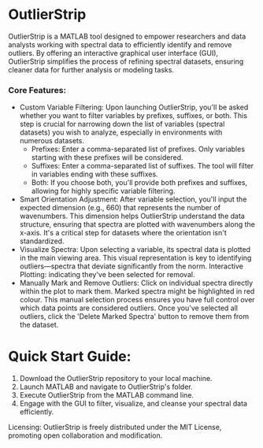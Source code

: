 # OutlierStrip
OutlierStrip is a MATLAB tool designed to empower researchers and data analysts working with spectral data to efficiently identify and remove outliers. By offering an interactive graphical user interface (GUI), OutlierStrip simplifies the process of refining spectral datasets, ensuring cleaner data for further analysis or modeling tasks.

### Core Features:

- Custom Variable Filtering: Upon launching OutlierStrip, you'll be asked whether you want to filter variables by prefixes, suffixes, or both. This step is crucial for narrowing down the list of variables (spectral datasets) you wish to analyze, especially in environments with numerous datasets.
   - Prefixes: Enter a comma-separated list of prefixes. Only variables starting with these prefixes will be considered.
   - Suffixes: Enter a comma-separated list of suffixes. The tool will filter in variables ending with these suffixes.
   - Both: If you choose both, you'll provide both prefixes and suffixes, allowing for highly specific variable filtering.
- Smart Orientation Adjustment: After variable selection, you'll input the expected dimension (e.g., 660) that represents the number of wavenumbers. This dimension helps OutlierStrip understand the data structure, ensuring that spectra are plotted with wavenumbers along the x-axis. It's a critical step for datasets where the orientation isn't standardized.
- Visualize Spectra: Upon selecting a variable, its spectral data is plotted in the main viewing area. This visual representation is key to identifying outliers—spectra that deviate significantly from the norm.
Interactive Plotting: indicating they've been selected for removal.
- Manually Mark and Remove Outliers: Click on individual spectra directly within the plot to mark them. Marked spectra might be highlighted in red colour. This manual selection process ensures you have full control over which data points are considered outliers. Once you've selected all outliers, click the 'Delete Marked Spectra' button to remove them from the dataset.

# Quick Start Guide:

1. Download the OutlierStrip repository to your local machine.
2. Launch MATLAB and navigate to OutlierStrip's folder.
3. Execute OutlierStrip from the MATLAB command line.
4. Engage with the GUI to filter, visualize, and cleanse your spectral data efficiently.


Licensing:
OutlierStrip is freely distributed under the MIT License, promoting open collaboration and modification.
